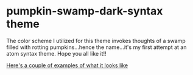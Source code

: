 # pumpkin-swamp-dark-syntax theme

The color scheme I utilized for this theme invokes thoughts of a swamp filled with rotting pumpkins...hence the name...it's my first attempt at an atom syntax theme. Hope you all like it!!

[Here's a couple of examples of what it looks like](https://github.com/rustiphyde/rustiphyde.github.io/blob/master/Pumpkin%20Swamp%20Syntax%20Screenshot.png)
